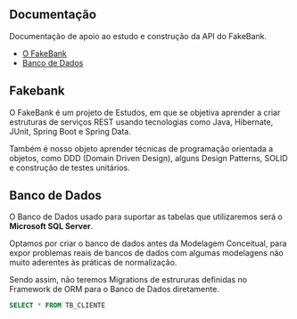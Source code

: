 ## Documentação

Documentação de apoio ao estudo e construção da API do FakeBank.

* [O FakeBank](#fakebank)
* [Banco de Dados](#banco-de-dados)

## Fakebank

O FakeBank é um projeto de Estudos, em que se objetiva aprender a criar estruturas de serviços REST usando tecnologias como Java, Hibernate, JUnit, Spring Boot e Spring Data.

Também é nosso objeto aprender técnicas de programação orientada a objetos, como DDD (Domain Driven Design), alguns Design Patterns, SOLID e construção de testes unitários.

## Banco de Dados

O Banco de Dados usado para suportar as tabelas que utilizaremos será o **Microsoft SQL Server**.

Optamos por criar o banco de dados antes da Modelagem Conceitual, para expor problemas reais de bancos de dados com algumas modelagens não muito aderentes às práticas de normalização.

Sendo assim, não teremos Migrations de estrururas definidas no Framework de ORM para o Banco de Dados diretamente.


```sql
SELECT * FROM TB_CLIENTE
```
